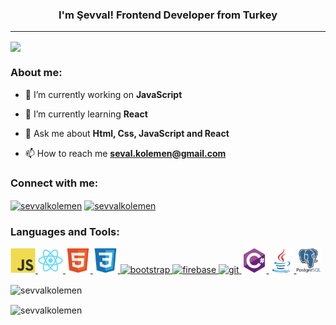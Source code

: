 <!-- Context -->
<h3 align="center">I'm Şevval! Frontend Developer from Turkey</h3>
<hr />
<img src="https://miro.medium.com/max/1800/1*jB76MLZjiNhGSQQvxm7LSQ.gif" align="center">

<!-- About me: -->
<h3 align="left">About me:</h3>

- 🔭  I’m currently working on **JavaScript**

- 🌱  I’m currently learning **React**

- 💬 Ask me about **Html, Css, JavaScript and React**

- 📫 How to reach me **seval.kolemen@gmail.com**



<!-- Connect with me: -->
<h3 align="left">Connect with me:</h3>
<p align="left">
<a href="https://www.linkedin.com/in/sevvalkolemen/" target="blank"><img align="center" src="https://raw.githubusercontent.com/rahuldkjain/github-profile-readme-generator/master/src/images/icons/Social/linked-in-alt.svg" alt="sevvalkolemen" height="30" width="40" /></a>
<a href="https://twitter.com/sevalkolemen" target="blank"><img align="center" src="https://raw.githubusercontent.com/rahuldkjain/github-profile-readme-generator/master/src/images/icons/Social/twitter.svg" alt="sevvalkolemen" height="30" width="40" /></a>
</p>




<!-- Languages and Tools -->
<h3 align="left">Languages and Tools:</h3>
<p align="left" witdh="320" height="320">
<a href="https://www.javascript.com/" target="_blank" rel="noreferrer"> <img src="https://github.com/devicons/devicon/blob/master/icons/javascript/javascript-original.svg" title="JavaScript" alt="JavaScript" width="40" height="40"/> </a> <a href="https://reactjs.org/" target="_blank" rel="noreferrer"> <img src="https://github.com/devicons/devicon/blob/master/icons/react/react-original.svg" alt="react" width="40" height="40"/> </a> <a href="https://www.w3schools.com/html" target="_blank" rel="noreferrer"> <img src="https://github.com/devicons/devicon/blob/master/icons/html5/html5-original.svg" alt="html5" width="40" height="40"/> </a> <a href="https://www.w3schools.com/css" target="_blank" rel="noreferrer"> <img src="https://github.com/devicons/devicon/blob/master/icons/css3/css3-original.svg" alt="css3" width="40" height="40"/> </a> <a href="https://getbootstrap.com/" target="_blank" rel="noreferrer"> <img src="https://github.com/devicons/devicon/tree/master/icons/bootstrap" alt="bootstrap" width="40" height="40"/> </a> <a href="https://firebase.google.com/" target="_blank" rel="noreferrer"> <img src="https://www.vectorlogo.zone/logos/firebase/firebase-icon.svg" alt="firebase" width="40" height="40"/> </a> <a href="https://git-scm.com/" target="_blank" rel="noreferrer"> <img src="https://www.vectorlogo.zone/logos/git-scm/git-scm-icon.svg" alt="git" width="40" height="40"/> </a> <a href="https://learn.microsoft.com/en-us/dotnet/csharp/" target="_blank" rel="noreferrer"> <img src="https://github.com/devicons/devicon/blob/master/icons/csharp/csharp-original.svg" alt="csharp" width="40" height="40"/> </a> <a href="https://www.java.com" target="_blank" rel="noreferrer"> <img src="https://raw.githubusercontent.com/devicons/devicon/master/icons/java/java-original.svg" alt="java" width="40" height="40"/> </a> <a href="https://www.postgresql.org" target="_blank" rel="noreferrer"> <img src="https://raw.githubusercontent.com/devicons/devicon/master/icons/postgresql/postgresql-original-wordmark.svg" alt="postgresql" width="40" height="40"/> </a> </p>


<!-- Most Used Languages -->
<p><img align="center" src="https://github-readme-stats.vercel.app/api/top-langs?username=sevvalkolemen&show_icons=true&theme=transparent" alt="sevvalkolemen" /></p>

<!-- Github Stats -->
<p><img align="center" src="https://github-readme-stats.vercel.app/api?username=sevvalkolemen&show_icons=true&theme=transparent" alt="sevvalkolemen" /></p>
